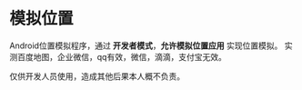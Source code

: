 # 模拟位置
Android位置模拟程序，通过  **开发者模式**，**允许模拟位置应用** 实现位置模拟。
实测百度地图，企业微信，qq有效，微信，滴滴，支付宝无效。

仅供开发人员使用，造成其他后果本人概不负责。
